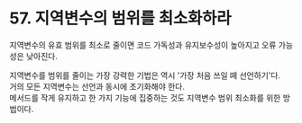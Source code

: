 # 57. 지역변수의 범위를 최소화하라

지역변수의 유효 범위를 최소로 줄이면 코드 가독성과 유지보수성이 높아지고 오류 가능성은 낮아진다.

지역변수를 범위를 줄이는 가장 강력한 기법은 역시 '가장 처음 쓰일 뗴 선언하기'다.  
거의 모든 지역변수는 선언과 동시에 초기화해야 한다.  
메서드를 작게 유지하고 한 가지 기능에 집중하는 것도 지역변수 범위 최소화를 위한 방법이다.
